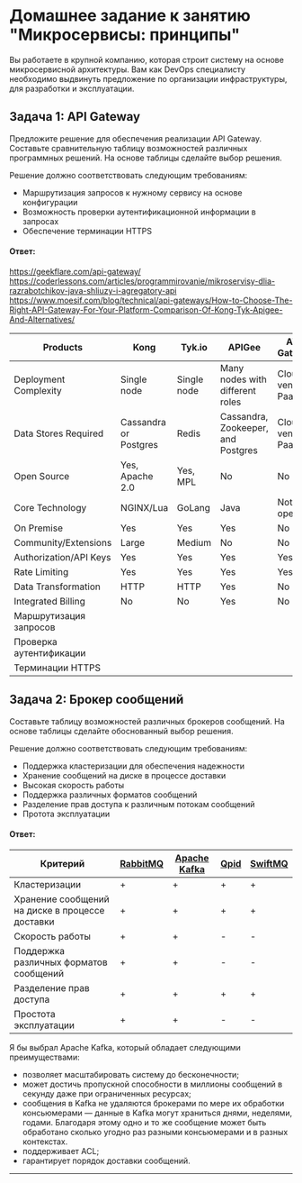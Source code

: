 # Домашнее задание к занятию "Микросервисы: принципы"

Вы работаете в крупной компанию, которая строит систему на основе микросервисной архитектуры.
Вам как DevOps специалисту необходимо выдвинуть предложение по организации инфраструктуры, для разработки и эксплуатации.

## Задача 1: API Gateway 

Предложите решение для обеспечения реализации API Gateway. Составьте сравнительную таблицу возможностей различных программных решений. На основе таблицы сделайте выбор решения.

Решение должно соответствовать следующим требованиям:
- Маршрутизация запросов к нужному сервису на основе конфигурации
- Возможность проверки аутентификационной информации в запросах
- Обеспечение терминации HTTPS

#### Ответ:
https://geekflare.com/api-gateway/
https://coderlessons.com/articles/programmirovanie/mikroservisy-dlia-razrabotchikov-java-shliuzy-i-agregatory-api
https://www.moesif.com/blog/technical/api-gateways/How-to-Choose-The-Right-API-Gateway-For-Your-Platform-Comparison-Of-Kong-Tyk-Apigee-And-Alternatives/

| Products |	Kong | Tyk.io |	APIGee |	AWS Gateway |	Azure Gateway |	Express Gateway |
|----------|-------|--------|--------|--------------|---------------|-----------------|
| Deployment Complexity	| Single node	| Single node	| Many nodes with different roles	| Cloud vendor PaaS	| Cloud vendor PaaS |	Flexible |
| Data Stores Required	| Cassandra or Postgres	| Redis |	Cassandra, Zookeeper, and Postgres	| Cloud vendor PaaS	| Cloud vendor PaaS |	Redis |
| Open Source |	Yes, Apache 2.0 |	Yes, MPL	| No	| No	| No	| Yes, Apache 2.0 |
| Core Technology	| NGINX/Lua |	GoLang |	Java |	Not open |	Not open |	Node.js Express |
| On Premise	| Yes	| Yes	| Yes	| No	| Mo	| Yes |
| Community/Extensions | Large	| Medium	| No	| No	| No	| Small |
| Authorization/API Keys |	Yes	| Yes	| Yes	| Yes	| Yes	| Yes |
| Rate Limiting |	Yes	| Yes	| Yes	| Yes	| Yes	| Yes |
| Data Transformation	| HTTP	| HTTP	| Yes	| No	| No	| No |
| Integrated Billing	| No	| No	| Yes	| No	| No	| No |
| Маршрутизация запросов	| 	| 	| 	| 	| 	|  |
| Проверка аутентификации	| 	| 	| 	| 	| 	|  |
| Терминации HTTPS	| 	| 	| 	| 	| 	|  |



## Задача 2: Брокер сообщений

Составьте таблицу возможностей различных брокеров сообщений. На основе таблицы сделайте обоснованный выбор решения.

Решение должно соответствовать следующим требованиям:
- Поддержка кластеризации для обеспечения надежности
- Хранение сообщений на диске в процессе доставки
- Высокая скорость работы
- Поддержка различных форматов сообщений
- Разделение прав доступа к различным потокам сообщений
- Протота эксплуатации

#### Ответ:

| Критерий | [RabbitMQ](https://www.rabbitmq.com/) | [Apache Kafka](https://kafka.apache.org/) | [Qpid](https://qpid.apache.org/components/cpp-broker/index.html) | [SwiftMQ](https://www.swiftmq.com/)	
|----------|----------|----------|----------|-----------|
| Кластеризации | + | + | + | + |
| Хранение сообщений на диске в процессе доставки | + | + | + | + |
| Cкорость работы | + | + | - | - | 
| Поддержка различных форматов сообщений | + | + | - | - |
| Разделение прав доступа | + | + | + | + | 
| Простота эксплуатации | + | + | - | - |

Я бы выбрал Apache Kafka, который обладает следующими преимуществами:
- позволяет масштабировать  систему до бесконечности;
- может достичь пропускной способности в миллионы сообщений в секунду даже при ограниченных ресурсах;
- сообщения в Kafka не удаляются брокерами по мере их обработки консьюмерами — данные в Kafka могут храниться днями, неделями, годами. Благодаря этому одно и то же сообщение может быть обработано сколько угодно раз разными консьюмерами и в разных контекстах.
- поддерживает ACL;
- гарантирует порядок доставки сообщений.
---

